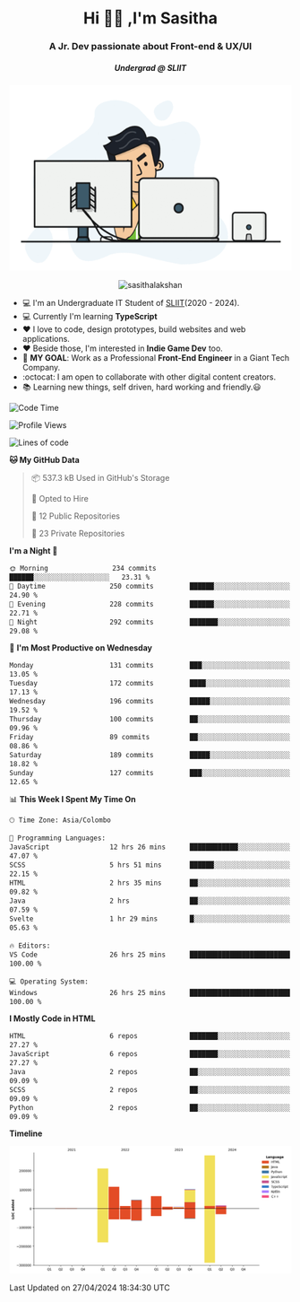 
<h1 align="center">Hi 🙋‍♂️ ,I'm Sasitha</h1>
<h3 align="center">A Jr. Dev passionate about Front-end & UX/UI</h3>

<i><h5 align="center">Undergrad @ SLIIT</h5></i>

<p align="center">
  <img width="540" height="330" src="https://github.com/SasithaLakshan/SasithaLakshan/blob/main/dev.gif">
</p>
<p align="center"> <img src="https://komarev.com/ghpvc/?username=sasithalakshan&label=Profile%20views&color=0e75b6&style=flat" alt="sasithalakshan" /> </p>

- :computer: I'm an Undergraduate IT Student of [SLIIT](https://www.sliit.lk)(2020 - 2024).
- :computer: Currently I'm learning <b>TypeScript</b>
- :heart: I love to code, design prototypes, build websites and web applications.
- :heart: Beside those, I'm interested in **Indie Game Dev** too.
- :electric_plug: **MY GOAL**: Work as a Professional **Front-End Engineer** in a Giant Tech Company.
- :octocat: I am open to collaborate with other digital content creators.
- :books: Learning new things, self driven, hard working and friendly.:smiley:
  
<!-- <h3 align="left">Tech Stack I'm Using</h3> -->

<!--START_SECTION:waka-->
![Code Time](http://img.shields.io/badge/Code%20Time-625%20hrs%2024%20mins-blue)

![Profile Views](http://img.shields.io/badge/Profile%20Views-0-blue)

![Lines of code](https://img.shields.io/badge/From%20Hello%20World%20I%27ve%20Written-864.8%20thousand%20lines%20of%20code-blue)

**🐱 My GitHub Data** 

> 📦 537.3 kB Used in GitHub's Storage 
 > 
> 💼 Opted to Hire
 > 
> 📜 12 Public Repositories 
 > 
> 🔑 23 Private Repositories 
 > 
**I'm a Night 🦉** 

```text
🌞 Morning                234 commits         ██████░░░░░░░░░░░░░░░░░░░   23.31 % 
🌆 Daytime                250 commits         ██████░░░░░░░░░░░░░░░░░░░   24.90 % 
🌃 Evening                228 commits         ██████░░░░░░░░░░░░░░░░░░░   22.71 % 
🌙 Night                  292 commits         ███████░░░░░░░░░░░░░░░░░░   29.08 % 
```
📅 **I'm Most Productive on Wednesday** 

```text
Monday                   131 commits         ███░░░░░░░░░░░░░░░░░░░░░░   13.05 % 
Tuesday                  172 commits         ████░░░░░░░░░░░░░░░░░░░░░   17.13 % 
Wednesday                196 commits         █████░░░░░░░░░░░░░░░░░░░░   19.52 % 
Thursday                 100 commits         ██░░░░░░░░░░░░░░░░░░░░░░░   09.96 % 
Friday                   89 commits          ██░░░░░░░░░░░░░░░░░░░░░░░   08.86 % 
Saturday                 189 commits         █████░░░░░░░░░░░░░░░░░░░░   18.82 % 
Sunday                   127 commits         ███░░░░░░░░░░░░░░░░░░░░░░   12.65 % 
```


📊 **This Week I Spent My Time On** 

```text
🕑︎ Time Zone: Asia/Colombo

💬 Programming Languages: 
JavaScript               12 hrs 26 mins      ████████████░░░░░░░░░░░░░   47.07 % 
SCSS                     5 hrs 51 mins       ██████░░░░░░░░░░░░░░░░░░░   22.15 % 
HTML                     2 hrs 35 mins       ██░░░░░░░░░░░░░░░░░░░░░░░   09.82 % 
Java                     2 hrs               ██░░░░░░░░░░░░░░░░░░░░░░░   07.59 % 
Svelte                   1 hr 29 mins        █░░░░░░░░░░░░░░░░░░░░░░░░   05.63 % 

🔥 Editors: 
VS Code                  26 hrs 25 mins      █████████████████████████   100.00 % 

💻 Operating System: 
Windows                  26 hrs 25 mins      █████████████████████████   100.00 % 
```

**I Mostly Code in HTML** 

```text
HTML                     6 repos             ███████░░░░░░░░░░░░░░░░░░   27.27 % 
JavaScript               6 repos             ███████░░░░░░░░░░░░░░░░░░   27.27 % 
Java                     2 repos             ██░░░░░░░░░░░░░░░░░░░░░░░   09.09 % 
SCSS                     2 repos             ██░░░░░░░░░░░░░░░░░░░░░░░   09.09 % 
Python                   2 repos             ██░░░░░░░░░░░░░░░░░░░░░░░   09.09 % 
```



**Timeline**

![Lines of Code chart](https://raw.githubusercontent.com/SasithaLakshan/SasithaLakshan/main/assets/bar_graph.png)


 Last Updated on 27/04/2024 18:34:30 UTC
<!--END_SECTION:waka-->

